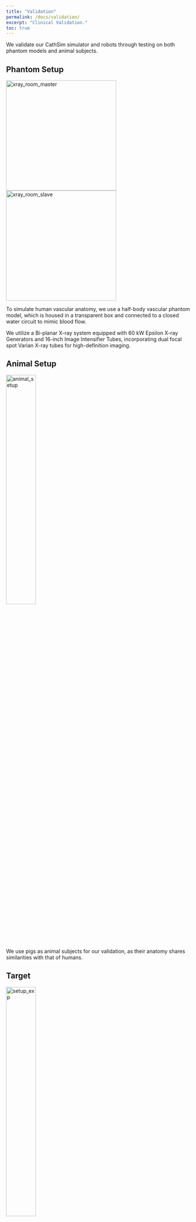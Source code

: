 ```yaml
---
title: "Validation"
permalink: /docs/validation/
excerpt: "Clinical Validation."
toc: true
---
```


We validate our CathSim simulator and robots through testing on both phantom models and animal subjects.

## Phantom Setup

<div class="image-container">
  <img width="300px" src="{{ site.baseurl }}/assets/images/xray_room_master.jpg" alt="xray_room_master">
  <img width="300px" src="{{ site.baseurl }}/assets/images/xray_room_slave.jpg" alt="xray_room_slave">

</div>

To simulate human vascular anatomy, we use a half-body vascular phantom model, which is housed in a transparent box and connected to a closed water circuit to mimic blood flow.

We utilize a Bi-planar X-ray system equipped with 60 kW Epsilon X-ray Generators and 16-inch Image Intensifier Tubes, incorporating dual focal spot Varian X-ray tubes for high-definition imaging.

## Animal Setup
<div class="image-container">
  <img src="{{ site.baseurl }}/assets/images/animal_setup.jpg" width="40%" alt="animal_setup">
</div>
We use pigs as animal subjects for our validation, as their anatomy shares similarities with that of humans.


## Target
<div class="image-container">
  <img src="{{ site.baseurl }}/assets/images/setup_exp.jpg" width="40%" alt="setup_exp">
</div>
The catheterization targets for our procedures are the brachiocephalic artery (BCA) and the left common carotid artery (LCCA).


## SplineFormer Network

<div class="image-container">
  <img src="{{ site.baseurl }}/assets/images/splineformer.png" width="100%" alt="splineformer">
</div>

We propose SplineFormer, a new transformer-based architecture, designed specifically to predict the continuous, smooth shape of the guidewire in an explainable wa


## Expert Navigation Network

<div class="image-container">
  <img src="{{ site.baseurl }}/assets/images/expert_network.png" width="100%" alt="expert_network">
</div>
Our Expert Navigation Network (ENN) is a multimodal system trained using CathSim and subsequently transferred to operate on the real robot.


## Segmentation Model
<div class="image-container">
  <img src="{{ site.baseurl }}/assets/images/segmentation_model.jpg" width="100%" alt="segmentation_model">
</div>
CathEase is an accessible and cost-effective endovascular robot that focuses on translating and rotating the guidewire. It uses a Nema 17 stepper motor for translation, an additional motor for rotation, and is controlled by an Arduino Uno Rev3 with a CNC shield and two A4899 drivers, powered by a 12V DC source. Teleoperation input is provided through a Google Stadia joystick.


## Results

<div class="image-container">
  <img src="{{ site.baseurl }}/assets/images/expert_result.png" width="100%" alt="expert_result">
</div>


<div class="image-container">
  <img src="{{ site.baseurl }}/assets/images/expert_table.jpg" width="100%" alt="expert_table">
</div>

